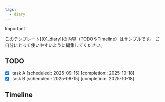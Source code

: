 ```yaml
---
tags:
  - diary
---
```

> [!IMPORTANT]
> このテンプレート[[01_diary]]の内容（TODOやTimeline）はサンプルです。
> ご自分にとって使いやすいように編集してください。

## TODO

- [x] task A   [scheduled:: 2025-09-15]  [completion:: 2025-10-18]
- [x] task B   [scheduled:: 2025-09-15]  [completion:: 2025-10-18]

## Timeline
